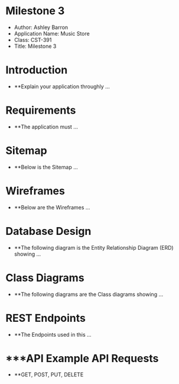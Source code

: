 # Milestone 3
- Author: Ashley Barron
- Application Name: Music Store
- Class: CST-391
- Title: Milestone 3

# Introduction
- **Explain your application throughly ...

# Requirements
- **The application must ...

# Sitemap
- **Below is the Sitemap ...

# Wireframes
- **Below are the Wireframes ...

# Database Design
- **The following diagram is the Entity Relationship Diagram (ERD) showing ...

# Class Diagrams
- **The following diagrams are the Class diagrams showing ...

# REST Endpoints
- **The Endpoints used in this ...

# ***API Example API Requests
- **GET, POST, PUT, DELETE

